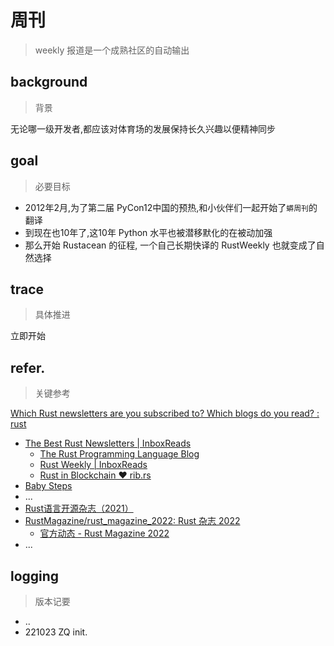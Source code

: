 # 周刊
> weekly 报道是一个成熟社区的自动输出

## background
> 背景

无论哪一级开发者,都应该对体育场的发展保持长久兴趣以便精神同步

## goal
> 必要目标

- 2012年2月,为了第二届 PyCon12中国的预热,和小伙伴们一起开始了`蟒周刊`的翻译
- 到现在也10年了,这10年 Python 水平也被潜移默化的在被动加强
- 那么开始 Rustacean 的征程, 一个自己长期快译的 RustWeekly 也就变成了自然选择


## trace
> 具体推进

立即开始

## refer.
> 关键参考

[Which Rust newsletters are you subscribed to? Which blogs do you read? : rust](https://www.reddit.com/r/rust/comments/wxdm26/which_rust_newsletters_are_you_subscribed_to/)


- [The Best Rust Newsletters \| InboxReads](https://inboxreads.co/best-rust-newsletters)
    - [The Rust Programming Language Blog](https://blog.rust-lang.org/)
    - [Rust Weekly \| InboxReads](https://inboxreads.co/n/weekly-rust-digest)
    - [Rust in Blockchain ❤ rib\.rs](https://rustinblockchain.org/)
- [Baby Steps](https://smallcultfollowing.com/babysteps/)
- ...
- [Rust语言开源杂志（2021）](https://rustmagazine.github.io/rust_magazine_2021/chapter_12/toc.html)
- [RustMagazine/rust_magazine_2022: Rust 杂志 2022](https://github.com/RustMagazine/rust_magazine_2022)
    - [官方动态 - Rust Magazine 2022](https://rustmagazine.github.io/rust_magazine_2022/Q1/lang.html#rust-%E8%AF%AD%E8%A8%80%E5%9B%A2%E9%98%9F-2024-roadmap-%E5%8F%91%E5%B8%83)
- ...



## logging
> 版本记要

- ..
- 221023 ZQ init.